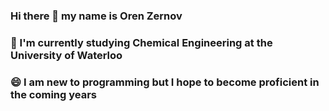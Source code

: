 ### Hi there 👋 my name is Oren Zernov
### 🌱 I'm currently studying Chemical Engineering at the University of Waterloo
### 😄 I am new to programming but I hope to become proficient in the coming years
<!--
**0z3rn0v/0z3rn0v** is a ✨ _special_ ✨ repository because its `README.md` (this file) appears on your GitHub profile.

Here are some ideas to get you started:

- 🔭 I’m currently working on ...
- 🌱 I’m currently learning ...
- 👯 I’m looking to collaborate on ...
- 🤔 I’m looking for help with ...
- 💬 Ask me about ...
- 📫 How to reach me: ...
- 😄 Pronouns: ...
- ⚡ Fun fact: ...
-->
